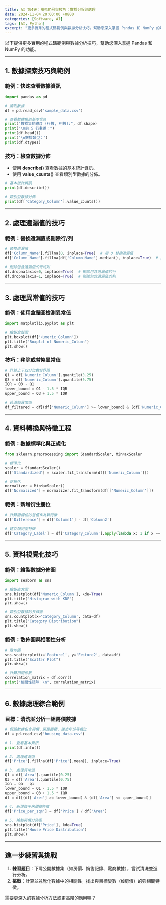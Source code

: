 ```yaml
---
title: AI 第4天：補充範例與技巧：數據分析與處理  
date: 2024-11-04 20:00:00 +0800
categories: [Software, AI]
tags: [AI, Python] 
excerpt: "更多實用的程式碼範例與數據分析技巧，幫助您深入掌握 Pandas 和 NumPy 的功能。"
---
```


以下提供更多實用的程式碼範例與數據分析技巧，幫助您深入掌握 Pandas 和 NumPy 的功能。

---

## **1. 數據探索技巧與範例**

### **範例：快速查看數據資訊**  
```python
import pandas as pd

# 讀取數據
df = pd.read_csv('sample_data.csv')

# 查看數據集的基本信息
print("數據集的維度 (行數, 列數):", df.shape)
print("\n前 5 行數據：")
print(df.head())
print("\n數據類型：")
print(df.dtypes)
```

### **技巧：檢查數據分佈**  
- 使用 **describe()** 查看數據的基本統計資訊。  
- 使用 **value_counts()** 查看類別型數據的分佈。  
```python
# 基本統計資訊
print(df.describe())

# 類別型數據分佈
print(df['Category_Column'].value_counts())
```

---

## **2. 處理遺漏值的技巧**

### **範例：替換遺漏值或刪除行/列**  
```python
# 替換遺漏值
df['Column_Name'].fillna(0, inplace=True)  # 用 0 替換遺漏值
df['Column_Name'].fillna(df['Column_Name'].median(), inplace=True)  # 用中位數替換

# 刪除包含遺漏值的行或列
df.dropna(axis=0, inplace=True)  # 刪除包含遺漏值的行
df.dropna(axis=1, inplace=True)  # 刪除包含遺漏值的列
```

---

## **3. 處理異常值的技巧**

### **範例：使用盒鬚圖檢測異常值**  
```python
import matplotlib.pyplot as plt

# 繪製盒鬚圖
plt.boxplot(df['Numeric_Column'])
plt.title("Boxplot of Numeric_Column")
plt.show()
```

### **技巧：移除或替換異常值**  
```python
# 計算上下四分位數與界限
Q1 = df['Numeric_Column'].quantile(0.25)
Q3 = df['Numeric_Column'].quantile(0.75)
IQR = Q3 - Q1
lower_bound = Q1 - 1.5 * IQR
upper_bound = Q3 + 1.5 * IQR

# 過濾掉異常值
df_filtered = df[(df['Numeric_Column'] >= lower_bound) & (df['Numeric_Column'] <= upper_bound)]
```

---

## **4. 資料轉換與特徵工程**

### **範例：數據標準化與正規化**  
```python
from sklearn.preprocessing import StandardScaler, MinMaxScaler

# 標準化
scaler = StandardScaler()
df['Standardized'] = scaler.fit_transform(df[['Numeric_Column']])

# 正規化
normalizer = MinMaxScaler()
df['Normalized'] = normalizer.fit_transform(df[['Numeric_Column']])
```

### **範例：新增衍生欄位**  
```python
# 計算兩欄位的差值作為新特徵
df['Difference'] = df['Column1'] - df['Column2']

# 建立類別型特徵
df['Category_Label'] = df['Category_Column'].apply(lambda x: 1 if x == 'Yes' else 0)
```

---

## **5. 資料視覺化技巧**

### **範例：繪製數據分佈圖**  
```python
import seaborn as sns

# 繪製直方圖
sns.histplot(df['Numeric_Column'], kde=True)
plt.title("Histogram with KDE")
plt.show()

# 類別型數據的長條圖
sns.countplot(x='Category_Column', data=df)
plt.title("Category Distribution")
plt.show()
```

### **範例：散佈圖與相關性分析**  
```python
# 散佈圖
sns.scatterplot(x='Feature1', y='Feature2', data=df)
plt.title("Scatter Plot")
plt.show()

# 計算相關係數
correlation_matrix = df.corr()
print("相關性矩陣：\n", correlation_matrix)
```

---

## **6. 數據處理綜合範例**

### **目標：清洗並分析一組房價數據**  
```python
# 假設數據包含房價、房屋面積、建造年份等欄位
df = pd.read_csv('housing_data.csv')

# 1. 查看基本資訊
print(df.info())

# 2. 處理遺漏值
df['Price'].fillna(df['Price'].mean(), inplace=True)

# 3. 處理異常值
Q1 = df['Area'].quantile(0.25)
Q3 = df['Area'].quantile(0.75)
IQR = Q3 - Q1
lower_bound = Q1 - 1.5 * IQR
upper_bound = Q3 + 1.5 * IQR
df = df[(df['Area'] >= lower_bound) & (df['Area'] <= upper_bound)]

# 4. 新增每平米價格特徵
df['Price_per_sqm'] = df['Price'] / df['Area']

# 5. 繪製房價分佈圖
sns.histplot(df['Price'], kde=True)
plt.title("House Price Distribution")
plt.show()
```

---

## **進一步練習與挑戰**

1. **練習題目**：下載公開數據集（如房價、銷售記錄、電商數據），嘗試清洗並進行分析。  
2. **挑戰**：計算並視覺化數據中的相關性，找出與目標變數（如房價）的強相關特徵。  

需要更深入的數據分析方法或更高階的應用嗎？
